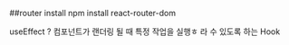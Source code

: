 ##router install
npm install react-router-dom

useEffect  ?
컴포넌트가 랜더링 될 때 특정 작업을 실행ㅎ 라 수 있도록 하는 Hook